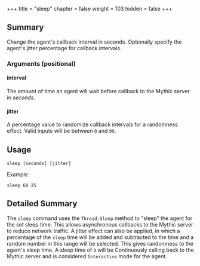 +++
title = "sleep"
chapter = false
weight = 103
hidden = false
+++

## Summary
Change the agent's callback interval in seconds. Optionally specify the agent's jitter percentage for callback intervals.

### Arguments (positional)
#### interval 
The amount of time an agent will wait before callback to the Mythic server in _seconds_.

#### jitter
A percentage value to randomize callback intervals for a randomness effect. Valid inputs will be between `0` and `99`.

## Usage
```
sleep [seconds] [jitter]
```
Example
```
sleep 60 25
```

## Detailed Summary
The `sleep` command uses the `Thread.Sleep` method to "sleep" the agent for the set sleep time. This allows asynchronous callbacks to the Mythic server to reduce network traffic. A jitter effect can also be applied, in which a percentage of the `sleep` time will be added and subtracted to the time and a random number in this range will be selected. This gives randomness to the agent's sleep time. A sleep time of `0` will be Continuously calling back to the Mythic server and is considered `Interactive` mode for the agent.
